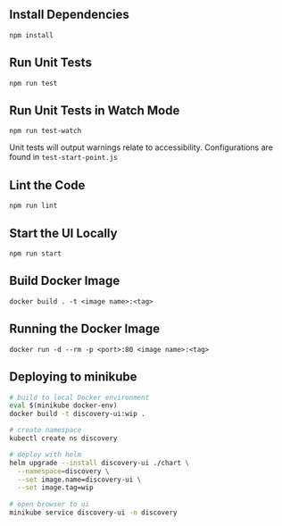 ## Install Dependencies
`npm install`

## Run Unit Tests
`npm run test`

## Run Unit Tests in Watch Mode
`npm run test-watch`

Unit tests will output warnings relate to accessibility. Configurations
are found in `test-start-point.js`

## Lint the Code
`npm run lint`

## Start the UI Locally
`npm run start`

## Build Docker Image
`docker build . -t <image name>:<tag>`

## Running the Docker Image
`docker run -d --rm -p <port>:80 <image name>:<tag>`

## Deploying to minikube
```bash
# build to local Docker environment
eval $(minikube docker-env)
docker build -t discovery-ui:wip .

# create namespace
kubectl create ns discovery

# deploy with helm
helm upgrade --install discovery-ui ./chart \
  --namespace=discovery \
  --set image.name=discovery-ui \
  --set image.tag=wip
  
# open browser to ui
minikube service discovery-ui -n discovery
```

